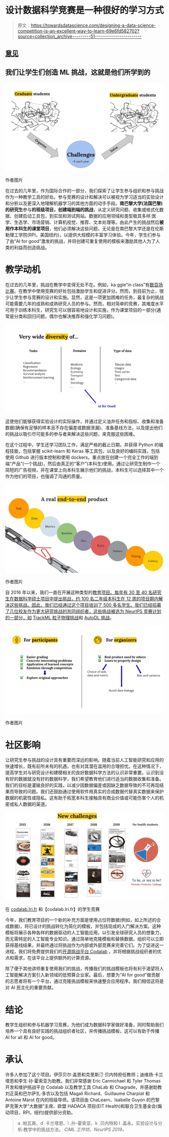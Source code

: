 # 设计数据科学竞赛是一种很好的学习方式

> 原文：<https://towardsdatascience.com/designing-a-data-science-competition-is-an-excellent-way-to-learn-69e6fd582702?source=collection_archive---------51----------------------->

## [意见](https://towardsdatascience.com/tagged/opinion)

## 我们让学生们创造 ML 挑战，这就是他们所学到的

![](img/5fd94c30e3935a51fb521bb81b84bb44.png)

作者图片

在过去的几年里，作为国际合作的一部分，我们探索了让学生参与组织和参与挑战作为一种教学工具的好处。参与竞赛的设计和解决可以被视为学习适当的实验设计和分析以及更深入地理解机器学习的其他方面的动手手段。**南巴黎大学(法国巴黎)的研究生**参与**的班级项目，创建端到端的挑战**，从定义研究问题、收集或格式化数据、创建启动工具包，到实现和测试网站。数据的应用领域和类型极其多样:医学、生态学、市场营销、计算机视觉、推荐、文本处理等。由此产生的挑战然后**被用作本科生的课堂项目**，他们必须解决这些问题，无论是在南巴黎大学还是在伦斯勒理工学院(RPI，美国纽约)，以提供大规模的丰富学习体验。今年，学生们参与了由“AI for good”激发的挑战，并将创建可重复使用的模板来激励其他人为了人类的利益而创造挑战。

# 教学动机

在过去的几年里，挑战在教学中变得无处不在。例如，ka ggle“in class”有[数百场比赛](https://www.kaggle.com/competitions?sortBy=grouped&group=inClass&page=1&pageSize=20)。在教学中使用竞赛的好处包括激励学生和促进评分。然而，到目前为止，很少让学生参与竞赛的设计和实施。显然，这是一项更加困难的任务，最复杂的挑战可能需要几年的成熟和成熟研究人员的参与。然而，相对简单的竞赛，其难度水平可用于训练本科生，研究生可以很容易地设计和实施，作为课堂项目的一部分(通常是分类和回归问题，偶尔也解决推荐和强化学习问题)。

![](img/316b263a069dc6a20647d4ef05e11b8b.png)

这使他们能够获得实验设计的实际操作，并通过定义油井任务和指标、收集和准备数据(确保有足够的样本且不存在偏差或数据泄漏)、准备基线方法，以及提出他们的挑战以吸引尽可能多的参与者来解决这些问题，来克服这些困难。

在这个过程中，学生还学习团队工作，满足严格的截止日期，并获得 Python 的编程技能，包括掌握 scikit-learn 和 Keras 等工具包，以及良好的编码实践，包括使用 Github 进行版本控制和使用 dockers。重点放在创建一个完全工作的端到端“产品”(一个挑战)，然后由真正的“客户”(本科生)使用。通过让研究生制作一个简短的广告视频，并在课堂上向本科生展示他们的挑战，本科生可以选择其中一个作为他们的项目，也强调了沟通的质量。

![](img/c4eb7661b3cf2397bfd9cc0b3490c043.png)

作者图片

自 2016 年以来，我们一直在开展这种类型的[教育项目。每年有 30 至 40 名研究生在数据科学硕士项目中提出挑战，约 100 名二年级本科生在 12 周的项目期内解决这些挑战。因此，我们已经通过这个项目培训了 500 多名学生。我们已经招募了几位校友作为更大研究挑战的共同组织者，这些挑战被选为 NeurIPS 竞赛计划的一部分，如](http://saclay.chalearn.org/) [TrackML 粒子物理挑战](https://sites.google.com/site/trackmlparticle/)和 [AutoDL 挑战](https://autodl.chalearn.org/)。

![](img/3d00b938bb7020f6cab6f86c8b886eac.png)

作者图片

# 社区影响

让研究生参与挑战的设计具有重要而深远的影响。随着当前人工智能研究和应用的快速增长，既有前所未有的机遇，也有对其潜在滥用的合理担忧。在这种情况下，提高学生对与研究设计和建模相关的良好数据科学方法的认识非常重要。认识到没有好的数据就没有好的数据科学，我们希望教育他们进行适当的数据收集和准备。我们的目标是灌输良好的实践，以减少因数据偏差或因缺乏数据导致的不可再现结果而导致的问题。我们还鼓励通过使用软件用真实的合成数据代替真实数据来保护数据的机密性或隐私。这有助于拓宽本科生接触具有商业价值或可能伤害个人的机密或私人数据的渠道。

![](img/53f336d40ce00847e6137d28ff9d61a5.png)

在 [codalab.lri.fr](http://codalab.lri.fr) 和【codalab.lri.fr】的学生竞赛

今年，我们教育项目的一个新的补充方面是使用占位符数据(例如，如上所述的合成数据)，将已设计的挑战转化为简化的模板，并包括现成的入门解决方案。这种模板将展示各种各样的数据驱动的人工智能应用，以引发全球研究人员的想象力，而无需特定的人工智能专业知识。通过简单地克隆模板和替换数据，组织可以立即获得基线结果，并最终通过将挑战作为内部或外部竞赛来完善它们。为了促进这一进程，我们将免费提供我们的[开源挑战平台 Codalab](http://competitions.codalab.org) ，并将根据挑战组织者的优点和需求，在该平台上提供额外的计算资源。

除了便于其他讲师重复使用我们的挑战，传播我们的挑战模板也将有利于渴望将人工智能解决方案引入新领域的低预算企业家。最后，想要为“AI for good”做贡献的志愿者将有一个平台，通过克隆挑战模板来快速整合应用程序。我们相信这将是对 AI 民主化的重要贡献。

# 结论

教学生组织和参与机器学习竞赛，为他们成为数据科学家做好准备，同时帮助我们培养一个具有良好实践的挑战组织者社区，并传播挑战模板，这可以有助于传播 AI for all 和 AI for good。

# 承认

许多人参加了这个项目。伊莎贝尔·盖恩和克里斯汀·贝内特担任教师；迪维扬·卡兰塔恩和李生·孙·霍索亚为助教。我们非常感谢 Eric Carmichael 和 Tyler Thomas 开发和维护挑战平台 Codalab 以及教学工具 ChaLab 和 Chagrade，并感谢助教刘正英和巴尔萨扎·多农以及包括 Magali Richard、Guillaume Charpiat 和 Antoine Marot 在内的班级导师。该项目由 ChaLearn、Isabelle Guyon 的巴黎萨克莱大学“大数据”主席、欧盟 HADACA 项目(EIT Health)和联合卫生基金会(煽动项目，RPI，纽约)提供部分资助。

> a .帕瓦奥、d .卡兰塔恩、l .孙-霍索亚、k .贝内特和 I .盖永。实验设计与分析:教学中的挑战方法。 *CiML 工作坊，NeurIPS 2019。*